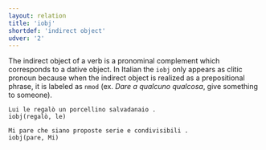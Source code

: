 ```yaml
---
layout: relation
title: 'iobj'
shortdef: 'indirect object'
udver: '2'
---
```


The indirect object of a verb is a pronominal complement which corresponds to a dative object. In Italian the <code>iobj</code> only appears as clitic pronoun because when the indirect object is realized as a prepositional phrase, it is labeled as <code>nmod</code> (ex. *Dare a qualcuno qualcosa*, give something to someone).

~~~ sdparse
Lui le regalò un porcellino salvadanaio .
iobj(regalò, le)
~~~
~~~ sdparse
Mi pare che siano proposte serie e condivisibili .
iobj(pare, Mi)
~~~
<!-- Interlanguage links updated Út zář 29 20:43:20 CEST 2020 -->
